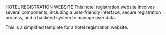 HOTEL REGISTRATION WEBSITE
   This hotel registration website involves several components, including a user-friendly interface, secure registration process, and a backend system to manage user data.
   
   This is a simplified template for a hotel registration website. 

